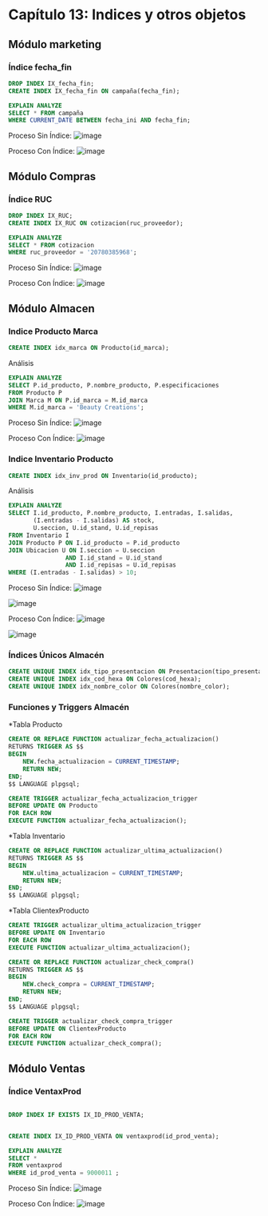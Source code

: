 # Capítulo 13: Indices y otros objetos

## Módulo marketing

### Índice fecha_fin
```sql
DROP INDEX IX_fecha_fin;
CREATE INDEX IX_fecha_fin ON campaña(fecha_fin);

EXPLAIN ANALYZE
SELECT * FROM campaña
WHERE CURRENT_DATE BETWEEN fecha_ini AND fecha_fin;
```
Proceso Sin Índice:
![image](imagen_cap_12/marketing_sin_index.png)

Proceso Con Índice:
![image](imagen_cap_12/marketing_con_index.png)

## Módulo Compras

### Índice RUC
```sql
DROP INDEX IX_RUC;
CREATE INDEX IX_RUC ON cotizacion(ruc_proveedor);

EXPLAIN ANALYZE
SELECT * FROM cotizacion
WHERE ruc_proveedor = '20780385968';
```
Proceso Sin Índice:
![image](../../04.Entregables/Entregable_PC4/SININDICE_RUC.png)

Proceso Con Índice:
![image](../../04.Entregables/Entregable_PC4/INDICE_RUC.png)

## Módulo Almacen

### Indice Producto Marca

```sql
CREATE INDEX idx_marca ON Producto(id_marca);
```
Análisis
```sql
EXPLAIN ANALYZE
SELECT P.id_producto, P.nombre_producto, P.especificaciones
FROM Producto P
JOIN Marca M ON P.id_marca = M.id_marca
WHERE M.id_marca = 'Beauty Creations';
```
Proceso Sin Índice:
![image](https://github.com/fiis-bd241/grupo04/blob/main/04.Entregables/Entregable_PC4/Producto%20Marca%20sin%20Index.jpeg)

Proceso Con Índice:
![image](https://github.com/fiis-bd241/grupo04/blob/main/04.Entregables/Entregable_PC4/Producto%20Marca%20con%20Index.jpeg)

### Indice Inventario Producto

```sql
CREATE INDEX idx_inv_prod ON Inventario(id_producto);
```
Análisis
```sql
EXPLAIN ANALYZE
SELECT I.id_producto, P.nombre_producto, I.entradas, I.salidas,
       (I.entradas - I.salidas) AS stock,
       U.seccion, U.id_stand, U.id_repisas
FROM Inventario I
JOIN Producto P ON I.id_producto = P.id_producto
JOIN Ubicacion U ON I.seccion = U.seccion
                AND I.id_stand = U.id_stand
                AND I.id_repisas = U.id_repisas
WHERE (I.entradas - I.salidas) > 10;
```
Proceso Sin Índice:
![image](https://github.com/fiis-bd241/grupo04/blob/main/04.Entregables/Entregable_PC4/InventarioProductosinindex.jpeg)

![image](https://github.com/fiis-bd241/grupo04/blob/main/04.Entregables/Entregable_PC4/InventarioProductosinindex2.jpeg)

Proceso Con Índice:
![image](https://github.com/fiis-bd241/grupo04/blob/main/04.Entregables/Entregable_PC4/InventarioProductoconindex.jpeg)

![image](https://github.com/fiis-bd241/grupo04/blob/main/04.Entregables/Entregable_PC4/InventarioProductoconindex2.jpeg)

### Índices Únicos Almacén
``` sql
CREATE UNIQUE INDEX idx_tipo_presentacion ON Presentacion(tipo_presentacion);
CREATE UNIQUE INDEX idx_cod_hexa ON Colores(cod_hexa);
CREATE UNIQUE INDEX idx_nombre_color ON Colores(nombre_color);
```

### Funciones y Triggers Almacén

*Tabla Producto
```sql
CREATE OR REPLACE FUNCTION actualizar_fecha_actualizacion()
RETURNS TRIGGER AS $$
BEGIN
    NEW.fecha_actualizacion = CURRENT_TIMESTAMP;
    RETURN NEW;
END;
$$ LANGUAGE plpgsql;

CREATE TRIGGER actualizar_fecha_actualizacion_trigger
BEFORE UPDATE ON Producto
FOR EACH ROW
EXECUTE FUNCTION actualizar_fecha_actualizacion();
```

*Tabla Inventario
```sql
CREATE OR REPLACE FUNCTION actualizar_ultima_actualizacion()
RETURNS TRIGGER AS $$
BEGIN
    NEW.ultima_actualizacion = CURRENT_TIMESTAMP;
    RETURN NEW;
END;
$$ LANGUAGE plpgsql;
```

*Tabla ClientexProducto
```sql
CREATE TRIGGER actualizar_ultima_actualizacion_trigger
BEFORE UPDATE ON Inventario
FOR EACH ROW
EXECUTE FUNCTION actualizar_ultima_actualizacion();

CREATE OR REPLACE FUNCTION actualizar_check_compra()
RETURNS TRIGGER AS $$
BEGIN
    NEW.check_compra = CURRENT_TIMESTAMP;
    RETURN NEW;
END;
$$ LANGUAGE plpgsql;

CREATE TRIGGER actualizar_check_compra_trigger
BEFORE UPDATE ON ClientexProducto
FOR EACH ROW
EXECUTE FUNCTION actualizar_check_compra();
```
## Módulo Ventas

### Índice VentaxProd
```sql

DROP INDEX IF EXISTS IX_ID_PROD_VENTA;


CREATE INDEX IX_ID_PROD_VENTA ON ventaxprod(id_prod_venta);

EXPLAIN ANALYZE
SELECT *
FROM ventaxprod
WHERE id_prod_venta = 9000011 ;

```
Proceso Sin Índice:
![image](imagen_cap_12/v_sin.png)

Proceso Con Índice:
![image](imagen_cap_12/v_con.png)

